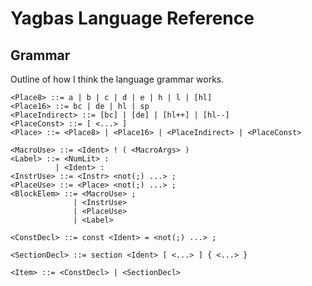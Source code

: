 # Yagbas Language Reference

## Grammar

Outline of how I think the language grammar works.

```
<Place8> ::= a | b | c | d | e | h | l | [hl]
<Place16> ::= bc | de | hl | sp
<PlaceIndirect> ::= [bc] | [de] | [hl++] | [hl--]
<PlaceConst> ::= [ <...> ]
<Place> ::= <Place8> | <Place16> | <PlaceIndirect> | <PlaceConst>

<MacroUse> ::= <Ident> ! ( <MacroArgs> )
<Label> ::= <NumLit> :
          | <Ident> :
<InstrUse> ::= <Instr> <not(;) ...> ;
<PlaceUse> ::= <Place> <not(;) ...> ;
<BlockElem> ::= <MacroUse> ;
              | <InstrUse>
              | <PlaceUse>
              | <Label>

<ConstDecl> ::= const <Ident> = <not(;) ...> ;

<SectionDecl> ::= section <Ident> [ <...> ] { <...> }

<Item> ::= <ConstDecl> | <SectionDecl>
```

<!--

<Ident> ::= primitive

<NumberLiteral> ::= primitive

<ConstExpr> ::= <NumberLiteral> | <MacroInvoke>

<Data8> ::= <Place8> | <ConstExpr>

<ConstDecl> ::= const <Ident> = <ConstExpr> ;

<SectionDecl> ::= section <Ident> [ <0+ Location, comma separated> ] { <0+ BlockElement> }

<Label> ::= <Ident> | <NumberLiteral>

<MacroInvoke> ::= <Ident> ! ( <0+ TokenTrees> )

<AluOp> ::= add | adc | sub | sbc | and | xor | or | cp

<Condition> ::= cy | nc | z | nz | al

<JumpStatement> ::= jp <ConstExpr> | jp <Condition> , <ConstExpr> | jp hl

<DecStatement> ::= dec <Place8> | dec <Place16>

<AluStatement> ::= <AluOp> a , <Data8> | <AluOp> <Data8>

<LoadSpecialAddr> ::= bc | de | hl-- | hl++ | <ConstExpr>

<LoadStatement> ::= ld <Place8> , <Data8>
                  | ld <Place16> , <ConstExpr>
                  | ld [ <LoadSpecialAddr> ] , a
                  | ld a , [ <LoadSpecialAddr> ]
                  | ld [ <ConstExpr> ] , sp
                  | ld [ <ConstExpr> ] , a
                  | ld hl , sp + <ConstExpr>
                  | ld hl , sp
                  | ld sp , hl

<Statement> ::= <LoadStatement>
              | <AluStatement>
              | <JumpStatement>
              | <DecStatement>

<Location> ::= rom0

<BlockElement> ::= <Label> :
                 | <MacroInvoke> ;
                 | <Statement> ;
-->

